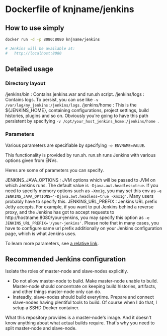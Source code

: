
# Dockerfile of knjname/jenkins

## How to use simply

```sh
docker run -d -p 8080:8080 knjname/jenkins

# Jenkins will be available at:
#   http://localhost:8080
```

## Detailed usage

### Directory layout

/jenkins/bin
: Contains jenkins.war and run.sh script.
/jenkins/logs
: Contains logs. To persist, you can use like ``` -v /var/log/my_jenkins:/jenkins/logs ```.
/jenkins/home
: This is the ${JENKINS_HOME}, containing configurations, project settings, build histories, plugins and so on. Obviously you're going to have this path persistent by specifying ``` -v /opt/your_host_jenkins_home:/jenkins/home  ```.

### Parameters

Various parameters are specifiable by specifying ```-e ENVNAME=VALUE```.

This functionality is provided by run.sh. run.sh runs Jenkins with various options given from ENVs.

Heres are some of parameters you can specify.

JENKINS_JAVA_OPTIONS
: JVM options which will be passed to JVM on which Jenkins runs. The default value is ```-Djava.awt.headless=true```. If you need to specify memory options such as ```-Xmx1g```, you may set this env as ``` -e JENKINS_JAVA_OPTIONS='-Djava.awt.headless=true -Xmx1g' ```. Many users probably have to specify this.
JENKINS_URL_PREFIX
: Jenkins URL prefix Jetty accepts. For example, if you want to put Jenkins behind a reverse proxy, and the Jenkins has got to accept requests to http://hostname:8080/your-jenkins, you may specify this option as ``` -e JENKINS_URL_PREFIX='/your-jenkins' ```. Please note that in many cases, you have to configure same url prefix additionally on your Jenkins configuration page, which is what Jenkins uses.

To learn more parameters, see [a relative link](run.sh).


## Recommended Jenkins configuration

Isolate the roles of master-node and slave-nodes explicitly.

 * Do not allow master-node to build. Make master-node unable to build. Master-node should concentrate on keeping build histories, artifacts, and other things master-node only can do.
 * Insteadly, slave-nodes should build everytime. Prepare and connect slave-nodes having plentiful tools to build. Of course when I do that, I setup a SSHD Docker container.

What this repository provides is a master-node's image. And it doesn't know anything about what actual builds require. That's why you need to split master-node and slave-node.

